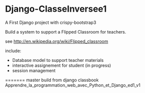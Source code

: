 Django-ClasseInversee1
======================

A First Django project with crispy-bootstrap3


Build a system to support a Flipped Classroom for teachers.

  see http://en.wikipedia.org/wiki/Flipped_classroom


include:
  - Database model to support teacher materials
  - interactive assignement for student (in progress)
  - session management
  

=======
master build from django classbook
Apprendre_la_programmation_web_avec_Python_et_Django_ed1_v1
